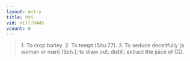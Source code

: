 ```yaml
---
layout: entry
title: བརྔད་
vid: Hill:0445
vcount: 0
---
```

> 1\. To crop barley\. 2\. To tempt (Situ 77)\. 3\. To seduce deceitfully (a woman or man) (Sch\.); to draw out; distill; extract the juice of CD\.

